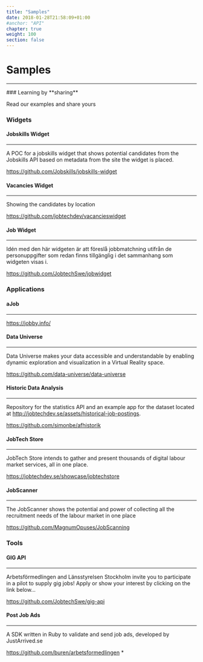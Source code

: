 ```yaml
---
title: "Samples"
date: 2018-01-28T21:58:09+01:00
#anchor: "API"
chapter: true
weight: 100
section: false
---
```

# Samples
<hr>
### Learning by **sharing**

Read our examples and share yours

### Widgets


#### Jobskills Widget
---
A POC for a jobskills widget that shows potential candidates from the Jobskills API based on metadata from the site the widget is placed.

<https://github.com/Jobskills/jobskills-widget>



#### Vacancies Widget
---
Showing the candidates by location

<https://github.com/jobtechdev/vacancieswidget>



#### Job Widget
---
Idén med den här widgeten är att föreslå jobbmatchning utifrån de personuppgifter som redan finns tillgänglig i det sammanhang som widgeten visas i.

<https://github.com/JobtechSwe/jobwidget>



### Applications

#### aJob
---
<https://jobby.info/>



#### Data Universe

---
Data Universe makes your data accessible and understandable by enabling dynamic exploration and visualization in a Virtual Reality space.

<https://github.com/data-universe/data-universe>



#### Historic Data Analysis

---
Repository for the statistics API and an example app for the dataset located at <http://jobtechdev.se/assets/historical-job-postings>.

<https://github.com/simonbe/afhistorik>


#### JobTech Store

---
JobTech Store intends to gather and present thousands of digital labour market services, all in one place.

<https://jobtechdev.se/showcase/jobtechstore>

#### JobScanner

---
The JobScanner shows the potential and power of collecting all the recruitment needs of the labour market in one place

<https://github.com/MagnumOpuses/JobScanning>


### Tools

#### GIG API

---
Arbetsförmedlingen and Länsstyrelsen Stockholm invite you to participate in a pilot to supply gig jobs! Apply or show your interest by clicking on the link below…

<https://github.com/JobtechSwe/gig-api>

#### Post Job Ads

---
A SDK written in Ruby to validate and send job ads, developed by JustArrived.se 

<https://github.com/buren/arbetsformedlingen>
* 
